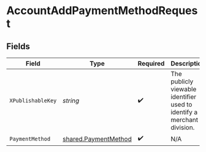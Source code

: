 # AccountAddPaymentMethodRequest


## Fields

| Field                                                                  | Type                                                                   | Required                                                               | Description                                                            |
| ---------------------------------------------------------------------- | ---------------------------------------------------------------------- | ---------------------------------------------------------------------- | ---------------------------------------------------------------------- |
| `XPublishableKey`                                                      | *string*                                                               | :heavy_check_mark:                                                     | The publicly viewable identifier used to identify a merchant division. |
| `PaymentMethod`                                                        | [shared.PaymentMethod](../../../pkg/models/shared/paymentmethod.md)    | :heavy_check_mark:                                                     | N/A                                                                    |